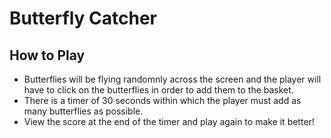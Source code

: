 # Butterfly Catcher

## How to Play
* Butterflies will be flying randomnly across the screen and the player will have to click on the butterflies in order to add them to the basket. 
* There is a timer of 30 seconds within which the player must add as many butterflies as possible.
* View the score at the end of the timer and play again to make it better!